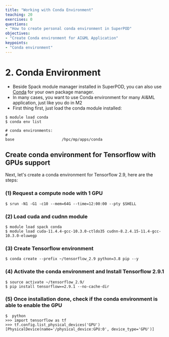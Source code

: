 ```yaml
---
title: "Working with Conda Environment"
teaching: 20
exercises: 0
questions:
- "How to create personal conda environment in SuperPOD"
objectives:
- "Create Conda environment for AI&ML Application"
keypoints:
- "Conda environment"
---
```

# 2. Conda Environment
 
- Beside Spack module manager installed in SuperPOD, you can also use [Conda](https://conda.io/) for your own package manager.
- In many cases, you want to use Conda environment for many AI&ML application, just like you do in M2
- First thing first, just load the conda module installed:

```
$ module load conda
$ conda env list

# conda environments:
#
base                     /hpc/mp/apps/conda
```

## Create conda environment for Tensorflow with GPUs support

Next, let's create a conda environment for Tensorflow 2.9, here are the steps:

### (1) Request a compute node with 1 GPU

```
$ srun -N1 -G1 -c10 --mem=64G --time=12:00:00 --pty $SHELL
```

### (2) Load cuda and cudnn module

```
$ module load spack conda
$ module load cuda-11.4.4-gcc-10.3.0-ctldo35 cudnn-8.2.4.15-11.4-gcc-10.3.0-eluwegp
```

### (3) Create Tensorflow environment

```
$ conda create --prefix ~/tensorflow_2.9 python=3.8 pip --y
```

### (4) Activate the conda environment and Install Tensorflow 2.9.1

```
$ source activate ~/tensorflow_2.9/  
$ pip install tensorflow==2.9.1 --no-cache-dir
```

### (5) Once installation done, check if the conda environment is able to enable the GPU

```
$  python
>>> import tensorflow as tf
>>> tf.config.list_physical_devices('GPU')
[PhysicalDevice(name='/physical_device:GPU:0', device_type='GPU')]
```

